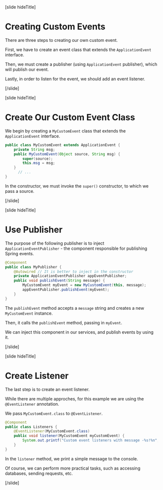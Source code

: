 [slide hideTitle]

# Creating Custom Events

There are three steps to creating our own custom event.

First, we have to create an event class that extends the `ApplicationEvent` interface.

Then, we must create a publisher (using `ApplicationEvent` publisher), which will publish our event.

Lastly, in order to listen for the event, we should add an event listener.

[/slide]

[slide hideTitle]

# Create Our Custom Event Class

We begin by creating a `MyCustomEvent` class that extends the `ApplicationEvent` interface.

```java
public class MyCustomEvent extends ApplicationEvent {​
    private String msg;​
    public MyCustomEvent(Object source, String msg) {​
        super(source);​
        this.msg = msg;
    }​
      // ... 
}​
```

In the constructor, we must invoke the `super()` constructor, to which we pass a source.

[/slide]

[slide hideTitle]

# Use Publisher

The purpose of the following publisher is to inject `ApplicationEventPublisher` - the component responsible for publishing Spring events.

```java
@Component
public class MyPublisher {
    @Autowired // It is better to inject in the constructor 
    private ApplicationEventPublisher appEventPublisher;
    public void publishEvent(String message) {
        MyCustomEvent myEvent = new MyCustomEvent(this, message);
        appEventPublisher.publishEvent(myEvent);
    } 
}
```

The `publishEvent` method accepts a `message` string and creates a new `MyCustomEvent` instance.

Then, it calls the `publishEvent` method, passing in `myEvent`.

We can inject this component in our services, and publish events by using it.

[/slide]

[slide hideTitle]

# Create Listener

The last step is to create an event listener.

While there are multiple approches, for this example we are using the `@EventListener` annotation.

We pass `MyCustomEvent.class` to `@EventListener`.

```java
@Component
public class Listeners {
    @EventListener(MyCustomEvent.class)
    public void listener(MyCustomEvent myCustomEvent) {
        System.out.printf("Custom event listeners with message -%s!%n", myCustomEvent.getMsg());
    }
}​
```

In the `listener` method, we print a simple message to the console.

Of course, we can perform more practical tasks, such as accessing databases, sending requests, etc.

[/slide]
